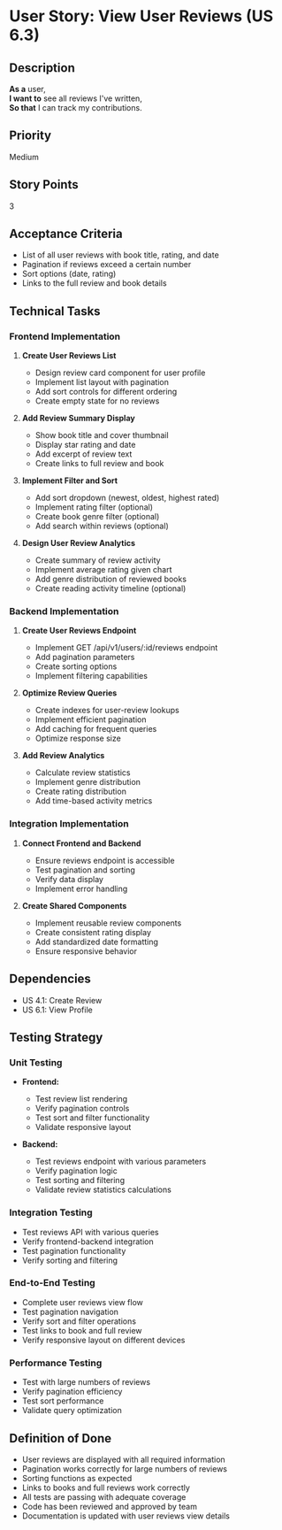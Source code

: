 # User Story: View User Reviews (US 6.3)

## Description
**As a** user,  
**I want to** see all reviews I've written,  
**So that** I can track my contributions.

## Priority
Medium

## Story Points
3

## Acceptance Criteria
- List of all user reviews with book title, rating, and date
- Pagination if reviews exceed a certain number
- Sort options (date, rating)
- Links to the full review and book details

## Technical Tasks

### Frontend Implementation
1. **Create User Reviews List**
   - Design review card component for user profile
   - Implement list layout with pagination
   - Add sort controls for different ordering
   - Create empty state for no reviews

2. **Add Review Summary Display**
   - Show book title and cover thumbnail
   - Display star rating and date
   - Add excerpt of review text
   - Create links to full review and book

3. **Implement Filter and Sort**
   - Add sort dropdown (newest, oldest, highest rated)
   - Implement rating filter (optional)
   - Create book genre filter (optional)
   - Add search within reviews (optional)

4. **Design User Review Analytics**
   - Create summary of review activity
   - Implement average rating given chart
   - Add genre distribution of reviewed books
   - Create reading activity timeline (optional)

### Backend Implementation
1. **Create User Reviews Endpoint**
   - Implement GET /api/v1/users/:id/reviews endpoint
   - Add pagination parameters
   - Create sorting options
   - Implement filtering capabilities

2. **Optimize Review Queries**
   - Create indexes for user-review lookups
   - Implement efficient pagination
   - Add caching for frequent queries
   - Optimize response size

3. **Add Review Analytics**
   - Calculate review statistics
   - Implement genre distribution
   - Create rating distribution
   - Add time-based activity metrics

### Integration Implementation
1. **Connect Frontend and Backend**
   - Ensure reviews endpoint is accessible
   - Test pagination and sorting
   - Verify data display
   - Implement error handling

2. **Create Shared Components**
   - Implement reusable review components
   - Create consistent rating display
   - Add standardized date formatting
   - Ensure responsive behavior

## Dependencies
- US 4.1: Create Review
- US 6.1: View Profile

## Testing Strategy

### Unit Testing
- **Frontend:**
  - Test review list rendering
  - Verify pagination controls
  - Test sort and filter functionality
  - Validate responsive layout

- **Backend:**
  - Test reviews endpoint with various parameters
  - Verify pagination logic
  - Test sorting and filtering
  - Validate review statistics calculations

### Integration Testing
- Test reviews API with various queries
- Verify frontend-backend integration
- Test pagination functionality
- Verify sorting and filtering

### End-to-End Testing
- Complete user reviews view flow
- Test pagination navigation
- Verify sort and filter operations
- Test links to book and full review
- Verify responsive layout on different devices

### Performance Testing
- Test with large numbers of reviews
- Verify pagination efficiency
- Test sort performance
- Validate query optimization

## Definition of Done
- User reviews are displayed with all required information
- Pagination works correctly for large numbers of reviews
- Sorting functions as expected
- Links to books and full reviews work correctly
- All tests are passing with adequate coverage
- Code has been reviewed and approved by team
- Documentation is updated with user reviews view details
